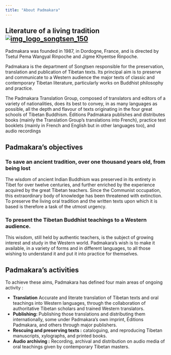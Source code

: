 ```yaml
---
title: "About Padmakara"
---
```


##  Literature of a living tradition [ ![img_logo_songtsen_150](/images/img_logo_songtsen_150.jpg) ](/images/img_logo_songtsen_150.jpg)

Padmakara was founded in 1987, in Dordogne, France, and is directed by Tsetul Pema Wangyal Rinpoche and Jigme Khyentse Rinpoche. 

Padmakara is the department of Songtsen responsible for the preservation, translation and publication of Tibetan texts. Its principal aim is to preserve and communicate to a Western audience the major texts of classic and contemporary Tibetan literature, particularly works on Buddhist philosophy and practice. 

The Padmakara Translation Group, composed of translators and editors of a variety of nationalities, does its best to convey, in as many languages as possible, all the depth and flavour of texts originating in the four great schools of Tibetan Buddhism. Éditions Padmakara publishes and distributes books (mainly the Translation Group’s translations into French), practice text booklets (mainly in French and English but in other languages too), and audio recordings 

##  Padmakara’s objectives 

###  To save an ancient tradition, over one thousand years old, from being lost 

The wisdom of ancient Indian Buddhism was preserved in its entirety in Tibet for over twelve centuries, and further enriched by the experience acquired by the great Tibetan teachers. Since the Communist occupation, this extraordinary body of knowledge has been threatened with extinction. To preserve the living oral tradition and the written texts upon which it is based is therefore a task of the utmost urgency. 

###  To present the Tibetan Buddhist teachings to a Western audience. 

This wisdom, still held by authentic teachers, is the subject of growing interest and study in the Western world. Padmakara’s wish is to make it available, in a variety of forms and in different languages, to all those wishing to understand it and put it into practice for themselves. 

##  Padmakara’s activities 

To achieve these aims, Padmakara has defined four main areas of ongoing activity : 

  * **Translation** Accurate and literate translation of Tibetan texts and oral teachings into Western languages, through the collaboration of authoritative Tibetan scholars and trained Western translators. 
  * **Publishing:** Publishing those translations and distributing them internationally, some under Padmakara’s own imprint, Éditions Padmakara, and others through major publishers. 
  * **Rescuing and preserving texts :** cataloguing, and reproducing Tibetan manuscripts, xylographs, and printed books. 
  * **Audio archiving :** Recording, archival and distribution on audio media of oral teachings given by contemporary Tibetan masters. 
